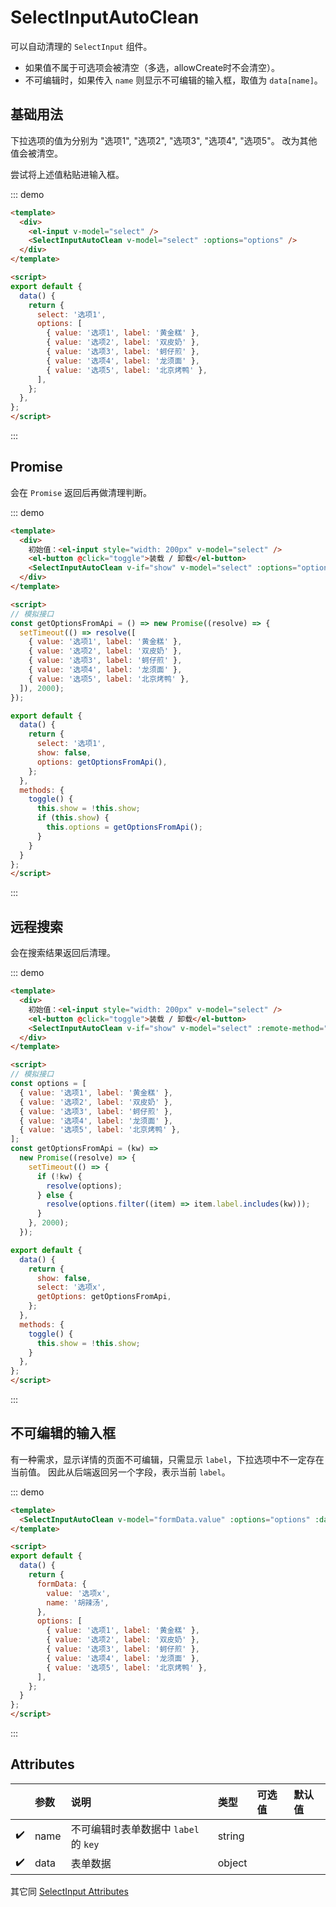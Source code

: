 # SelectInputAutoClean

可以自动清理的 `SelectInput` 组件。

* 如果值不属于可选项会被清空（多选，allowCreate时不会清空）。
* 不可编辑时，如果传入 `name` 则显示不可编辑的输入框，取值为 `data[name]`。

## 基础用法

下拉选项的值为分别为 "选项1", "选项2", "选项3", "选项4", "选项5"。
改为其他值会被清空。

尝试将上述值粘贴进输入框。

::: demo
```html
<template>
  <div>
    <el-input v-model="select" />
    <SelectInputAutoClean v-model="select" :options="options" />
  </div>
</template>

<script>
export default {
  data() {
    return {
      select: '选项1',
      options: [
        { value: '选项1', label: '黄金糕' },
        { value: '选项2', label: '双皮奶' },
        { value: '选项3', label: '蚵仔煎' },
        { value: '选项4', label: '龙须面' },
        { value: '选项5', label: '北京烤鸭' },
      ],
    };
  },
};
</script>
```
:::

## Promise

会在 `Promise` 返回后再做清理判断。

::: demo
```html
<template>
  <div>
    初始值：<el-input style="width: 200px" v-model="select" />
    <el-button @click="toggle">装载 / 卸载</el-button>
    <SelectInputAutoClean v-if="show" v-model="select" :options="options" />
  </div>
</template>

<script>
// 模拟接口
const getOptionsFromApi = () => new Promise((resolve) => {
  setTimeout(() => resolve([
    { value: '选项1', label: '黄金糕' },
    { value: '选项2', label: '双皮奶' },
    { value: '选项3', label: '蚵仔煎' },
    { value: '选项4', label: '龙须面' },
    { value: '选项5', label: '北京烤鸭' },
  ]), 2000);
});

export default {
  data() {
    return {
      select: '选项1',
      show: false,
      options: getOptionsFromApi(),
    };
  },
  methods: {
    toggle() {
      this.show = !this.show;
      if (this.show) {
        this.options = getOptionsFromApi();
      }
    }
  }
};
</script>
```
:::

## 远程搜索

会在搜索结果返回后清理。

::: demo
```html
<template>
  <div>
    初始值：<el-input style="width: 200px" v-model="select" />
    <el-button @click="toggle">装载 / 卸载</el-button>
    <SelectInputAutoClean v-if="show" v-model="select" :remote-method="getOptions" filterable />
  </div>
</template>

<script>
// 模拟接口
const options = [
  { value: '选项1', label: '黄金糕' },
  { value: '选项2', label: '双皮奶' },
  { value: '选项3', label: '蚵仔煎' },
  { value: '选项4', label: '龙须面' },
  { value: '选项5', label: '北京烤鸭' },
];
const getOptionsFromApi = (kw) =>
  new Promise((resolve) => {
    setTimeout(() => {
      if (!kw) {
        resolve(options);
      } else {
        resolve(options.filter((item) => item.label.includes(kw)));
      }
    }, 2000);
  });

export default {
  data() {
    return {
      show: false,
      select: '选项x',
      getOptions: getOptionsFromApi,
    };
  },
  methods: {
    toggle() {
      this.show = !this.show;
    }
  },
};
</script>
```
:::

## 不可编辑的输入框

有一种需求，显示详情的页面不可编辑，只需显示 `label`，下拉选项中不一定存在当前值。
因此从后端返回另一个字段，表示当前 `label`。

::: demo
```html
<template>
  <SelectInputAutoClean v-model="formData.value" :options="options" :data="formData" name="name" disabled />
</template>

<script>
export default {
  data() {
    return {
      formData: {
        value: '选项x',
        name: '胡辣汤',
      },
      options: [
        { value: '选项1', label: '黄金糕' },
        { value: '选项2', label: '双皮奶' },
        { value: '选项3', label: '蚵仔煎' },
        { value: '选项4', label: '龙须面' },
        { value: '选项5', label: '北京烤鸭' },
      ],
    };
  }
};
</script>
```
:::

## Attributes

|  | 参数 | 说明 | 类型 | 可选值 | 默认值 |
| :--: | :-- | :-- | :-- | :-- | :-- |
| ✔️ | name | 不可编辑时表单数据中 `label` 的 `key` | string |  |  |
| ✔️ | data | 表单数据 | object |  |  |

其它同 [SelectInput Attributes](./SelectInput.md#attributes)
